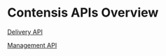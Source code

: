 # Contensis APIs Overview

[Delivery API](delivery-api/delivery-api-intro.md)

[Management API](management-api/management-api-intro.md)
